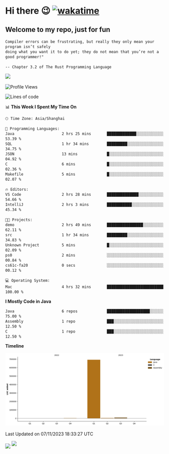 # Hi there 😉 [![wakatime](https://wakatime.com/badge/user/b06f1799-d59e-4d93-be43-644d6ec7f0fc.svg)](https://wakatime.com/@b06f1799-d59e-4d93-be43-644d6ec7f0fc)
## Welcome to my repo, just for fun
```
Compiler errors can be frustrating, but really they only mean your program isn’t safely 
doing what you want it to do yet; they do not mean that you’re not a good programmer!"
    
-- Chapter 3.2 of The Rust Programming Language 
```

![](https://github-readme-stats.vercel.app/api/wakatime?username=蓝海&api_domain=wakapi.dev&bg_color=1A202C&title_color=2F855A&icon_color=2F855A&text_color=ffffff&custom_title=Wakapi%20Week%20Stats&layout=compact)
<!--START_SECTION:waka-->
![Profile Views](http://img.shields.io/badge/Profile%20Views-0-blue)

![Lines of code](https://img.shields.io/badge/From%20Hello%20World%20I%27ve%20Written-705.2%20thousand%20lines%20of%20code-blue)

📊 **This Week I Spent My Time On** 

```text
🕑︎ Time Zone: Asia/Shanghai

💬 Programming Languages: 
Java                     2 hrs 25 mins       █████████████░░░░░░░░░░░░   53.39 % 
SQL                      1 hr 34 mins        █████████░░░░░░░░░░░░░░░░   34.75 % 
JSON                     13 mins             █░░░░░░░░░░░░░░░░░░░░░░░░   04.92 % 
C                        6 mins              █░░░░░░░░░░░░░░░░░░░░░░░░   02.36 % 
Makefile                 5 mins              █░░░░░░░░░░░░░░░░░░░░░░░░   02.07 % 

🔥 Editors: 
VS Code                  2 hrs 28 mins       ██████████████░░░░░░░░░░░   54.66 % 
IntelliJ                 2 hrs 3 mins        ███████████░░░░░░░░░░░░░░   45.34 % 

🐱‍💻 Projects: 
demo                     2 hrs 49 mins       ████████████████░░░░░░░░░   62.11 % 
src                      1 hr 34 mins        █████████░░░░░░░░░░░░░░░░   34.83 % 
Unknown Project          5 mins              █░░░░░░░░░░░░░░░░░░░░░░░░   02.09 % 
ps0                      2 mins              ░░░░░░░░░░░░░░░░░░░░░░░░░   00.84 % 
cs61c-fa20               0 secs              ░░░░░░░░░░░░░░░░░░░░░░░░░   00.12 % 

💻 Operating System: 
Mac                      4 hrs 32 mins       █████████████████████████   100.00 % 
```

**I Mostly Code in Java** 

```text
Java                     6 repos             ███████████████████░░░░░░   75.00 % 
Assembly                 1 repo              ███░░░░░░░░░░░░░░░░░░░░░░   12.50 % 
C                        1 repo              ███░░░░░░░░░░░░░░░░░░░░░░   12.50 % 
```



**Timeline**

![Lines of Code chart](https://raw.githubusercontent.com/EnzoGuang/EnzoGuang/master/assets/bar_graph.png)


 Last Updated on 07/11/2023 18:33:27 UTC
<!--END_SECTION:waka--><img align="middle" src="https://github-readme-stats.vercel.app/api?username=EnzoGuang">
<img aligh="center" src="https://github-readme-stats.vercel.app/api/top-langs/?username=EnzoGuang&layout=compact">

